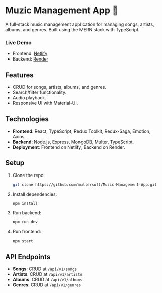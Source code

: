 
# Muzic Management App 🎵

A full-stack music management application for managing songs, artists, albums, and genres. Built using the MERN stack with TypeScript.

### Live Demo
- Frontend: [Netlify](https://eclectic-croquembouche-8330e2.netlify.app/)
- Backend: [Render](https://muzic-management-app.onrender.com)

## Features
- CRUD for songs, artists, albums, and genres.
- Search/filter functionality.
- Audio playback.
- Responsive UI with Material-UI.

## Technologies
- **Frontend**: React, TypeScript, Redux Toolkit, Redux-Saga, Emotion, Axios.
- **Backend**: Node.js, Express, MongoDB, Multer, TypeScript.
- **Deployment**: Frontend on Netlify, Backend on Render.

## Setup

1. Clone the repo:
   ```bash
   git clone https://github.com/mullersoft/Muzic-Management-App.git
   ```
2. Install dependencies:
   ```bash
   npm install
   ```
3. Run backend:
   ```bash
   npm run dev
   ```
4. Run frontend:
   ```bash
   npm start
   ```

## API Endpoints
- **Songs**: CRUD at `/api/v1/songs`
- **Artists**: CRUD at `/api/v1/artists`
- **Albums**: CRUD at `/api/v1/albums`
- **Genres**: CRUD at `/api/v1/genres`
